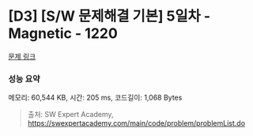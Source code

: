# [D3] [S/W 문제해결 기본] 5일차 - Magnetic - 1220 

[문제 링크](https://swexpertacademy.com/main/code/problem/problemDetail.do?contestProbId=AV14hwZqABsCFAYD) 

### 성능 요약

메모리: 60,544 KB, 시간: 205 ms, 코드길이: 1,068 Bytes



> 출처: SW Expert Academy, https://swexpertacademy.com/main/code/problem/problemList.do